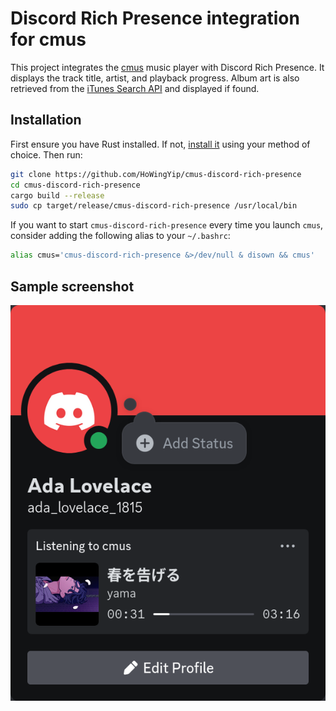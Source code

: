 # Discord Rich Presence integration for cmus

This project integrates the [cmus](https://github.com/cmus/cmus) music player with Discord Rich Presence. It displays the track title, artist, and playback progress. Album art is also retrieved from the [iTunes Search API](https://performance-partners.apple.com/search-api) and displayed if found.


## Installation

First ensure you have Rust installed. If not, [install it](https://www.rust-lang.org/tools/install) using your method of choice. Then run:

```bash
git clone https://github.com/HoWingYip/cmus-discord-rich-presence
cd cmus-discord-rich-presence
cargo build --release
sudo cp target/release/cmus-discord-rich-presence /usr/local/bin
```

If you want to start `cmus-discord-rich-presence` every time you launch `cmus`, consider adding the following alias to your `~/.bashrc`:

```bash
alias cmus='cmus-discord-rich-presence &>/dev/null & disown && cmus'
```


## Sample screenshot

![Sample screenshot](readme-assets/screenshot.png)
